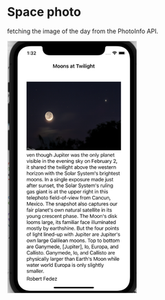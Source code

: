 
# Space photo
fetching the image of the day from the PhotoInfo API. 

<img src="image1.png" border=1 style="border-color:#eeeeee" width="300" height="auto">


